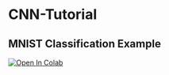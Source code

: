 # CNN-Tutorial


## MNIST Classification Example

<a target="_blank" href="https://colab.research.google.com/github/renumics/cnn-tutorial/blob/main/notebooks/tf_keras_2d.ipynb">
  <img src="https://colab.research.google.com/assets/colab-badge.svg" alt="Open In Colab"/>
</a>